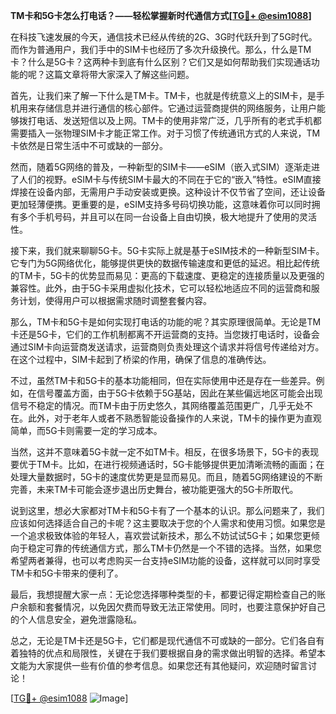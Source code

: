 **TM卡和5G卡怎么打电话？——轻松掌握新时代通信方式[[TG💪+ @esim1088](https://t.me/s/esim1088)]**

在科技飞速发展的今天，通信技术已经从传统的2G、3G时代跃升到了5G时代。而作为普通用户，我们手中的SIM卡也经历了多次升级换代。那么，什么是TM卡？什么是5G卡？这两种卡到底有什么区别？它们又是如何帮助我们实现通话功能的呢？这篇文章将带大家深入了解这些问题。

首先，让我们来了解一下什么是TM卡。TM卡，也就是传统意义上的SIM卡，是手机用来存储信息并进行通信的核心部件。它通过运营商提供的网络服务，让用户能够拨打电话、发送短信以及上网。TM卡的使用非常广泛，几乎所有的老式手机都需要插入一张物理SIM卡才能正常工作。对于习惯了传统通讯方式的人来说，TM卡依然是日常生活中不可或缺的一部分。

然而，随着5G网络的普及，一种新型的SIM卡——eSIM（嵌入式SIM）逐渐走进了人们的视野。eSIM卡与传统SIM卡最大的不同在于它的“嵌入”特性。eSIM直接焊接在设备内部，无需用户手动安装或更换。这种设计不仅节省了空间，还让设备更加轻薄便携。更重要的是，eSIM支持多号码切换功能，这意味着你可以同时拥有多个手机号码，并且可以在同一台设备上自由切换，极大地提升了使用的灵活性。

接下来，我们就来聊聊5G卡。5G卡实际上就是基于eSIM技术的一种新型SIM卡。它专门为5G网络优化，能够提供更快的数据传输速度和更低的延迟。相比起传统的TM卡，5G卡的优势显而易见：更高的下载速度、更稳定的连接质量以及更强的兼容性。此外，由于5G卡采用虚拟化技术，它可以轻松地适应不同的运营商和服务计划，使得用户可以根据需求随时调整套餐内容。

那么，TM卡和5G卡是如何实现打电话的功能的呢？其实原理很简单。无论是TM卡还是5G卡，它们的工作机制都离不开运营商的支持。当您拨打电话时，设备会通过SIM卡向运营商发送请求，运营商则负责处理这个请求并将信号传递给对方。在这个过程中，SIM卡起到了桥梁的作用，确保了信息的准确传达。

不过，虽然TM卡和5G卡的基本功能相同，但在实际使用中还是存在一些差异。例如，在信号覆盖方面，由于5G卡依赖于5G基站，因此在某些偏远地区可能会出现信号不稳定的情况。而TM卡由于历史悠久，其网络覆盖范围更广，几乎无处不在。此外，对于老年人或者不熟悉智能设备操作的人来说，TM卡的操作更为直观简单，而5G卡则需要一定的学习成本。

当然，这并不意味着5G卡就一定不如TM卡。相反，在很多场景下，5G卡的表现要优于TM卡。比如，在进行视频通话时，5G卡能够提供更加清晰流畅的画面；在处理大量数据时，5G卡的速度优势更是显而易见。而且，随着5G网络建设的不断完善，未来TM卡可能会逐步退出历史舞台，被功能更强大的5G卡所取代。

说到这里，想必大家都对TM卡和5G卡有了一个基本的认识。那么问题来了，我们应该如何选择适合自己的卡呢？这主要取决于您的个人需求和使用习惯。如果您是一个追求极致体验的年轻人，喜欢尝试新技术，那么不妨试试5G卡；如果您更倾向于稳定可靠的传统通信方式，那么TM卡仍然是一个不错的选择。当然，如果您希望两者兼得，也可以考虑购买一台支持eSIM功能的设备，这样就可以同时享受TM卡和5G卡带来的便利了。

最后，我想提醒大家一点：无论您选择哪种类型的卡，都要记得定期检查自己的账户余额和套餐情况，以免因欠费而导致无法正常使用。同时，也要注意保护好自己的个人信息安全，避免泄露隐私。

总之，无论是TM卡还是5G卡，它们都是现代通信不可或缺的一部分。它们各自有着独特的优点和局限性，关键在于我们要根据自身的需求做出明智的选择。希望本文能为大家提供一些有价值的参考信息。如果您还有其他疑问，欢迎随时留言讨论！

[[TG💪+ @esim1088](https://t.me/s/esim1088) ![Image](https://i.postimg.cc/4NQfJmqS/Snipaste-2025-05-13-00-14-12.png)]